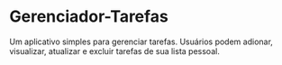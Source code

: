# Gerenciador-Tarefas
Um aplicativo simples para gerenciar tarefas. Usuários podem adionar, visualizar, atualizar e excluir tarefas de sua lista pessoal.
